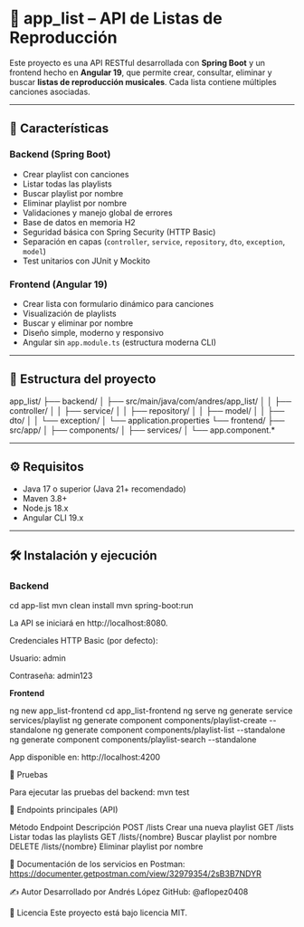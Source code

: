 # 🎵 app_list – API de Listas de Reproducción

Este proyecto es una API RESTful desarrollada con **Spring Boot** y un frontend hecho en **Angular 19**, que permite crear, consultar, eliminar y buscar **listas de reproducción musicales**. Cada lista contiene múltiples canciones asociadas.

---

## 🚀 Características

### Backend (Spring Boot)

- Crear playlist con canciones
- Listar todas las playlists
- Buscar playlist por nombre
- Eliminar playlist por nombre
- Validaciones y manejo global de errores
- Base de datos en memoria H2
- Seguridad básica con Spring Security (HTTP Basic)
- Separación en capas (`controller`, `service`, `repository`, `dto`, `exception`, `model`)
- Test unitarios con JUnit y Mockito

### Frontend (Angular 19)

- Crear lista con formulario dinámico para canciones
- Visualización de playlists
- Buscar y eliminar por nombre
- Diseño simple, moderno y responsivo
- Angular sin `app.module.ts` (estructura moderna CLI)

---

## 🧱 Estructura del proyecto
app_list/
├── backend/
│ ├── src/main/java/com/andres/app_list/
│ │ ├── controller/
│ │ ├── service/
│ │ ├── repository/
│ │ ├── model/
│ │ ├── dto/
│ │ └── exception/
│ └── application.properties
└── frontend/
├── src/app/
│ ├── components/
│ ├── services/
│ └── app.component.*


---

## ⚙️ Requisitos

- Java 17 o superior (Java 21+ recomendado)
- Maven 3.8+
- Node.js 18.x
- Angular CLI 19.x

---

## 🛠️ Instalación y ejecución

### Backend


cd app-list
mvn clean install
mvn spring-boot:run



La API se iniciará en http://localhost:8080.

Credenciales HTTP Basic (por defecto):

Usuario: admin

Contraseña: admin123


**Frontend**

ng new app_list-frontend
cd app_list-frontend
ng serve
ng generate service services/playlist
ng generate component components/playlist-create --standalone
ng generate component components/playlist-list --standalone
ng generate component components/playlist-search --standalone

App disponible en:
http://localhost:4200

🧪 Pruebas

Para ejecutar las pruebas del backend:
mvn test

📌 Endpoints principales (API)

Método	Endpoint	Descripción
POST	/lists	Crear una nueva playlist
GET	/lists	Listar todas las playlists
GET	/lists/{nombre}	Buscar playlist por nombre
DELETE	/lists/{nombre}	Eliminar playlist por nombre

📄 Documentación de los servicios en Postman:
https://documenter.getpostman.com/view/32979354/2sB3B7NDYR

✍️ Autor
Desarrollado por Andrés López
GitHub: @aflopez0408

🧾 Licencia
Este proyecto está bajo licencia MIT.
